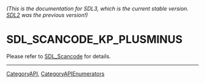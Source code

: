 ###### (This is the documentation for SDL3, which is the current stable version. [SDL2](https://wiki.libsdl.org/SDL2/) was the previous version!)
# SDL_SCANCODE_KP_PLUSMINUS

Please refer to [SDL_Scancode](SDL_Scancode) for details.

----
[CategoryAPI](CategoryAPI), [CategoryAPIEnumerators](CategoryAPIEnumerators)

